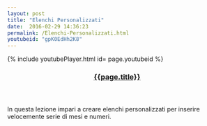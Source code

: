 ```yaml
---
layout: post
title: "Elenchi Personalizzati"
date:  2016-02-29 14:36:23
permalink: /Elenchi-Personalizzati.html
youtubeid: "gpK0EdHh2K8"
---
```


{% include youtubePlayer.html id= page.youtubeid %}
<header><h3> <a href="{{page.url}}">{{page.title}}</a></h3></header>
<p>In questa lezione impari a creare elenchi personalizzati per inserire velocemente serie di mesi e numeri.</p>
